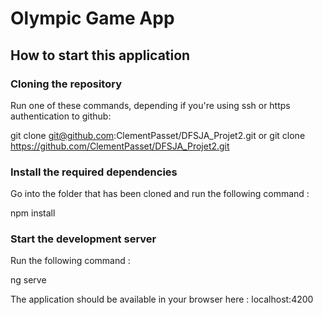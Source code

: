 # Olympic Game App

## How to start this application 

### Cloning the repository

Run one of these commands, depending if you're using ssh or https authentication to github:

git clone git@github.com:ClementPasset/DFSJA_Projet2.git
or
git clone https://github.com/ClementPasset/DFSJA_Projet2.git

### Install the required dependencies

Go into the folder that has been cloned and run the following command :

npm install

### Start the development server

Run the following command :

ng serve

The application should be available in your browser here : localhost:4200